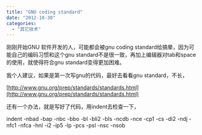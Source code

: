 ```yaml
---
title: "GNU coding standard"
date: "2012-10-30"
categories: 
  - "其它技术"
---
```


刚刚开始GNU 软件开发的人，可能都会被gnu coding standard给搞晕，因为可能自己的编码习惯和这个gnu standard不是很一致，再加上编辑器对tab和space的使用，就使得符合gnu standard变得更加困难。

我个人建议，如果是第一次写gnu的代码，最好去看看gnu standard，不长，

[http://www.gnu.org/prep/standards/standards.html](http://www.gnu.org/prep/standards/standards.html)

还有一个办法，就是写好了代码，用indent去检查一下，

indent -nbad -bap -nbc -bbo -bl -bli2 -bls -ncdb -nce -cp1 -cs -di2 -ndj -nfc1 -nfca -hnl -i2 -ip5 -lp -pcs -psl -nsc -nsob
